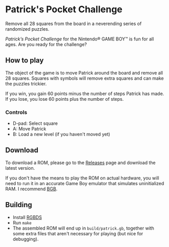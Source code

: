 # Patrick's Pocket Challenge

Remove all 28 squares from the board in a neverending series of randomized puzzles.

_Patrick’s Pocket Challenge_ for the Nintendo® GAME BOY™ is fun for all ages. Are you ready for the challenge?

## How to play

The object of the game is to move Patrick around the board and remove all 28 squares. Squares with symbols will remove extra squares and can make the puzzles trickier.

If you win, you gain 60 points minus the number of steps Patrick has made. If you lose, you lose 60 points plus the number of steps.

### Controls

* D-pad: Select square
* A: Move Patrick
* B: Load a new level (if you haven't moved yet)

## Download

To download a ROM, please go to the [Releases](https://github.com/tobiasvl/pocket-patrick/releases) page and download the latest version.

If you don't have the means to play the ROM on actual hardware, you will need to run it in an accurate Game Boy emulator that simulates uninitialized RAM. I recommend [BGB](http://bgb.bircd.org/).

## Building

* Install [RGBDS](https://github.com/rednex/rgbds)
* Run `make`
* The assembled ROM will end up in `build/patrick.gb`, together with some extra files that aren't necessary for playing (but nice for debugging).

